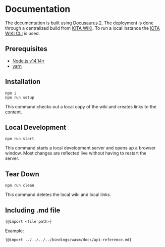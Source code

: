 # Documentation

The documentation is built using [Docusaurus 2](https://docusaurus.io/). The deployment is done through a centralized build from [IOTA WIKI](https://github.com/iota-community/iota-wiki). To run a local instance the [IOTA WIKI CLI](https://github.com/iota-community/iota-wiki-cli) is used.


## Prerequisites

- [Node.js v14.14+](https://nodejs.org/en/)
- [yarn](https://yarnpkg.com/getting-started/install)

## Installation

```console
npm i
npm run setup
```

This command checks out a local copy of the wiki and creates links to the content.

## Local Development

```console
npm run start
```

This command starts a local development server and opens up a browser window. Most changes are reflected live without having to restart the server.

## Tear Down

```console
npm run clean
```

This command deletes the local wiki and local links.


## Including .md file

```console
{@import <file path>}
```

Example:

```console
{@import ../../../../bindings/wasm/docs/api-reference.md}
```